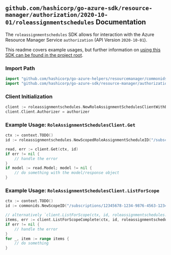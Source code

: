 
## `github.com/hashicorp/go-azure-sdk/resource-manager/authorization/2020-10-01/roleassignmentschedules` Documentation

The `roleassignmentschedules` SDK allows for interaction with the Azure Resource Manager Service `authorization` (API Version `2020-10-01`).

This readme covers example usages, but further information on [using this SDK can be found in the project root](https://github.com/hashicorp/go-azure-sdk/tree/main/docs).

### Import Path

```go
import "github.com/hashicorp/go-azure-helpers/resourcemanager/commonids"
import "github.com/hashicorp/go-azure-sdk/resource-manager/authorization/2020-10-01/roleassignmentschedules"
```


### Client Initialization

```go
client := roleassignmentschedules.NewRoleAssignmentSchedulesClientWithBaseURI("https://management.azure.com")
client.Client.Authorizer = authorizer
```


### Example Usage: `RoleAssignmentSchedulesClient.Get`

```go
ctx := context.TODO()
id := roleassignmentschedules.NewScopedRoleAssignmentScheduleID("/subscriptions/12345678-1234-9876-4563-123456789012/resourceGroups/some-resource-group", "roleAssignmentScheduleValue")

read, err := client.Get(ctx, id)
if err != nil {
	// handle the error
}
if model := read.Model; model != nil {
	// do something with the model/response object
}
```


### Example Usage: `RoleAssignmentSchedulesClient.ListForScope`

```go
ctx := context.TODO()
id := commonids.NewScopeID("/subscriptions/12345678-1234-9876-4563-123456789012/resourceGroups/some-resource-group")

// alternatively `client.ListForScope(ctx, id, roleassignmentschedules.DefaultListForScopeOperationOptions())` can be used to do batched pagination
items, err := client.ListForScopeComplete(ctx, id, roleassignmentschedules.DefaultListForScopeOperationOptions())
if err != nil {
	// handle the error
}
for _, item := range items {
	// do something
}
```

